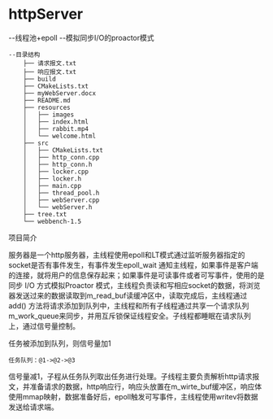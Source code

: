 # httpServer
--线程池+epoll
--模拟同步I/O的proactor模式

    --目录结构
        ├── 请求报文.txt
        ├── 响应报文.txt
        ├── build
        ├── CMakeLists.txt
        ├── myWebServer.docx
        ├── README.md
        ├── resources
        │   ├── images
        │   ├── index.html
        │   ├── rabbit.mp4
        │   └── welcome.html
        ├── src
        │   ├── CMakeLists.txt
        │   ├── http_conn.cpp
        │   ├── http_conn.h
        │   ├── locker.cpp
        │   ├── locker.h
        │   ├── main.cpp
        │   ├── thread_pool.h
        │   ├── webServer.cpp
        │   └── webServer.h
        ├── tree.txt
        └── webbench-1.5

项目简介

服务器是一个http服务器，主线程使用epoll和LT模式通过监听服务器指定的socket是否有事件发生，有事件发生epoll_wait 通知主线程，如果事件是客户端的连接，就将用户的信息保存起来；如果事件是可读事件或者可写事件，使用的是同步 I/O 方式模拟Proactor 模式，主线程负责读和写相应socket的数据，将浏览器发送过来的数据读取到m_read_buf读缓冲区中，读取完成后，主线程通过 add() 方法将请求添加到队列中，主线程和所有子线程通过共享一个请求队列 m_work_queue来同步，并用互斥锁保证线程安全。子线程都睡眠在请求队列上，通过信号量控制。

任务被添加到队列，则信号量加1

    任务队列：@1->@2->@3

信号量减1，子程从任务队列取出任务进行处理。子线程主要负责解析http请求报文，并准备请求的数据，http响应行，响应头放置在m_wirte_buf缓冲区，响应体使用mmap映射，数据准备好后，epoll触发可写事件，主线程使用writev将数据发送给请求端。

 


